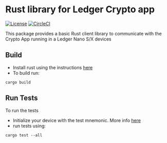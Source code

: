 # Rust library for Ledger Crypto app
[![License](https://img.shields.io/badge/License-Apache%202.0-blue.svg)](https://opensource.org/licenses/Apache-2.0)
[![CircleCI](https://circleci.com/gh/Zondax/ledger-crypto-rs.svg?style=shield&circle-token=f2dc016ba835e5e4a8e48193a8cd1c6b96d22436)](https://circleci.com/gh/Zondax/ledger-crypto-rs)

This package provides a basic Rust client library to communicate with the Crypto App running in a Ledger Nano S/X devices

## Build

- Install rust using the instructions [here](https://www.rust-lang.org/tools/install)
- To build run:
```shell script
cargo build
```

## Run Tests
To run the tests

- Initialize your device with the test mnemonic. More info [here](https://github.com/zondax/ledger-crypto#how-to-prepare-your-development-device)
- run tests using: 
```shell script
cargo test --all
```
